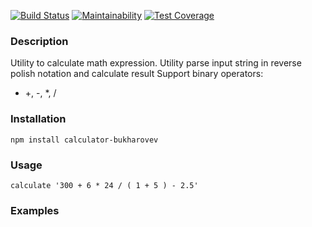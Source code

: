 [![Build Status](https://travis-ci.org/bukharovev/calculator.svg?branch=master)](https://travis-ci.org/bukharovev/calculator)
[![Maintainability](https://api.codeclimate.com/v1/badges/b6fecb321d77b3c5bea2/maintainability)](https://codeclimate.com/github/bukharovev/calculator/maintainability)
[![Test Coverage](https://api.codeclimate.com/v1/badges/b6fecb321d77b3c5bea2/test_coverage)](https://codeclimate.com/github/bukharovev/calculator/test_coverage)

### Description
Utility to calculate math expression.
Utility parse input string in reverse polish notation and calculate result
Support binary operators:

* +, -, *, /
 
### Installation

```
npm install calculator-bukharovev
```

### Usage

```
calculate '300 + 6 * 24 / ( 1 + 5 ) - 2.5'
```

### Examples